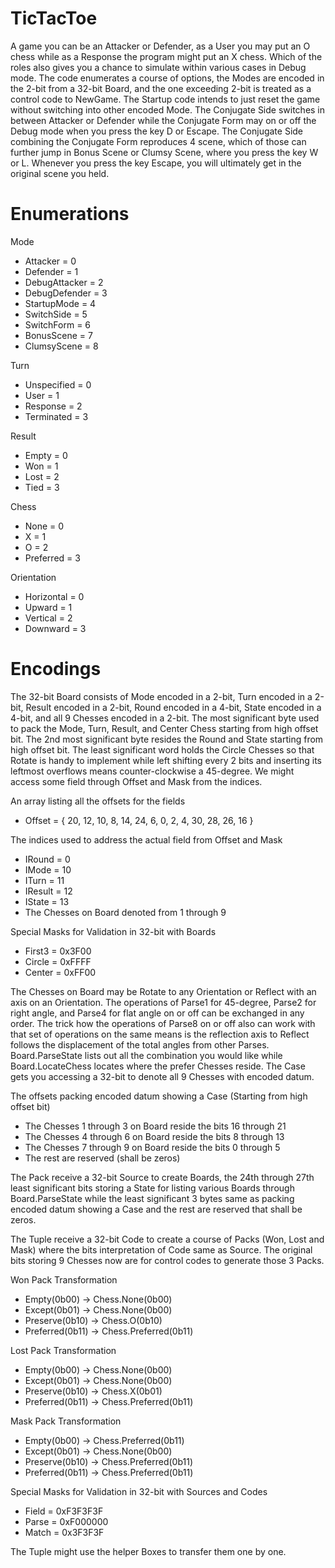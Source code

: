 # TicTacToe
A game you can be an Attacker or Defender, as a User you may put an O chess
while as a Response the program might put an X chess. Which of the roles also
gives you a chance to simulate within various cases in Debug mode. The code
enumerates a course of options, the Modes are encoded in the 2-bit from a 32-bit
Board, and the one exceeding 2-bit is treated as a control code to NewGame. The
Startup code intends to just reset the game without switching into other encoded
Mode. The Conjugate Side switches in between Attacker or Defender while the
Conjugate Form may on or off the Debug mode when you press the key D or Escape.
The Conjugate Side combining the Conjugate Form reproduces 4 scene, which of
those can further jump in Bonus Scene or Clumsy Scene, where you press the key W
or L. Whenever you press the key Escape, you will ultimately get in the original
scene you held.

# Enumerations
Mode
* Attacker = 0
* Defender = 1
* DebugAttacker = 2
* DebugDefender = 3
* StartupMode = 4
* SwitchSide = 5
* SwitchForm = 6
* BonusScene = 7
* ClumsyScene = 8

Turn
* Unspecified = 0
* User = 1
* Response = 2
* Terminated = 3

Result
* Empty = 0
* Won = 1
* Lost = 2
* Tied = 3

Chess
* None = 0
* X = 1
* O = 2
* Preferred = 3

Orientation
* Horizontal = 0
* Upward = 1
* Vertical = 2
* Downward = 3

# Encodings
The 32-bit Board consists of Mode encoded in a 2-bit, Turn encoded in a 2-bit,
Result encoded in a 2-bit, Round encoded in a 4-bit, State encoded in a 4-bit,
and all 9 Chesses encoded in a 2-bit. The most significant byte used to pack the
Mode, Turn, Result, and Center Chess starting from high offset bit. The 2nd most
significant byte resides the Round and State starting from high offset bit. The
least significant word holds the Circle Chesses so that Rotate is handy to
implement while left shifting every 2 bits and inserting its leftmost overflows
means counter-clockwise a 45-degree. We might access some field through Offset
and Mask from the indices.

An array listing all the offsets for the fields
* Offset = { 20, 12, 10, 8, 14, 24, 6, 0, 2, 4, 30, 28, 26, 16 }

The indices used to address the actual field from Offset and Mask
* IRound = 0
* IMode = 10
* ITurn = 11
* IResult = 12
* IState = 13
* The Chesses on Board denoted from 1 through 9

Special Masks for Validation in 32-bit with Boards
* First3 = 0x3F00
* Circle = 0xFFFF
* Center = 0xFF00

The Chesses on Board may be Rotate to any Orientation or Reflect with an axis on
an Orientation. The operations of Parse1 for 45-degree, Parse2 for right angle,
and Parse4 for flat angle on or off can be exchanged in any order. The trick how
the operations of Parse8 on or off also can work with that set of operations on
the same means is the reflection axis to Reflect follows the displacement of the
total angles from other Parses. Board.ParseState lists out all the combination
you would like while Board.LocateChess locates where the prefer Chesses reside.
The Case gets you accessing a 32-bit to denote all 9 Chesses with encoded datum.

The offsets packing encoded datum showing a Case (Starting from high offset bit)
* The Chesses 1 through 3 on Board reside the bits 16 through 21
* The Chesses 4 through 6 on Board reside the bits 8 through 13
* The Chesses 7 through 9 on Board reside the bits 0 through 5
* The rest are reserved (shall be zeros)

The Pack receive a 32-bit Source to create Boards, the 24th through 27th least
significant bits storing a State for listing various Boards through
Board.ParseState while the least significant 3 bytes same as packing encoded
datum showing a Case and the rest are reserved that shall be zeros.

The Tuple receive a 32-bit Code to create a course of Packs (Won, Lost and Mask)
where the bits interpretation of Code same as Source. The original bits storing
9 Chesses now are for control codes to generate those 3 Packs.

Won Pack Transformation
* Empty(0b00) -> Chess.None(0b00)
* Except(0b01) -> Chess.None(0b00)
* Preserve(0b10) -> Chess.O(0b10)
* Preferred(0b11) -> Chess.Preferred(0b11)

Lost Pack Transformation
* Empty(0b00) -> Chess.None(0b00)
* Except(0b01) -> Chess.None(0b00)
* Preserve(0b10) -> Chess.X(0b01)
* Preferred(0b11) -> Chess.Preferred(0b11)

Mask Pack Transformation
* Empty(0b00) -> Chess.Preferred(0b11)
* Except(0b01) -> Chess.None(0b00)
* Preserve(0b10) -> Chess.Preferred(0b11)
* Preferred(0b11) -> Chess.Preferred(0b11)

Special Masks for Validation in 32-bit with Sources and Codes
* Field = 0xF3F3F3F
* Parse = 0xF000000
* Match = 0x3F3F3F

The Tuple might use the helper Boxes to transfer them one by one.
